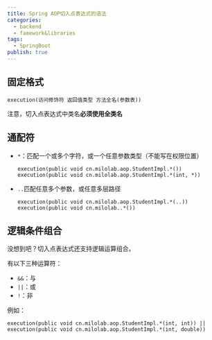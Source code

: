```yaml
---
title: Spring AOP切入点表达式的语法
categories:
  - backend
  - famework&libraries
tags:
  - SpringBoot
publish: true
---
```


## 固定格式

```
execution(访问修饰符 返回值类型 方法全名(参数表))
```

注意，切入点表达式中类名**必须使用全类名**

## 通配符

- `*`：匹配一个或多个字符，或一个任意参数类型（不能写在权限位置）

  ```
  execution(public void cn.milolab.aop.StudentImpl.*())
  execution(public void cn.milolab.aop.StudentImpl.*(int, *))
  ```

- `..`匹配任意多个参数，或任意多层路径

  ```
  execution(public void cn.milolab.aop.StudentImpl.*(..))
  execution(public void cn.milolab..*())
  ```

## 逻辑条件组合

没想到吧？切入点表达式还支持逻辑运算组合。

有以下三种运算符：

- `&&`：与
- `||`：或
- `!`：非

例如：

```
execution(public void cn.milolab.aop.StudentImpl.*(int, int)) || execution(public void cn.milolab.aop.StudentImpl.*(int, double))
```

